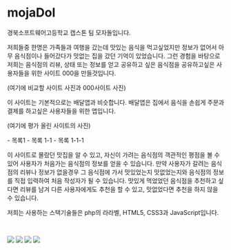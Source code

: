 # mojaDol
<p>경북소프트웨어고등학교 캡스톤 팀 모자돌입니다.</p>

<p>저희들중 한명은 가족들과 여행을 갔는데 맛있는 음식을 먹고싶었지만 정보가 없어서 아무 음식점이나 들어갔다가 맛없는 집을 갔던 기억이 있었습니다. 그런 경험을 바탕으로 저희는 음식점의 리뷰, 상태 또는 정보를 얻고 공유하고 싶은 음식점을 공유하고싶은 사용자들을 위한 사이트 000을 만들것입니다.</p>

<p>(여기에 비교할 사이트 사진과 000사이트 사진)</p>
<p>이 사이트는 기본적으로는 배달앱과 비슷합니다. 배달앱은 집에서 음식을 손쉽게 주문과 결제를 하고싶은 사용자들을 위한 앱입니다.</p>

<p>(여기에 평가 올린 사이트의 사진)</p>
- 목록1
  - 목록 1-1
    - 목록 1-1-1
<p>이 사이트로 몰랐던 맛집을 알 수 있고, 자신이 가려는 음식점의 객관적인 평점을 볼 수 있어 사용자가 처음가는 음식점의 정보를 얻을 수 있습니다. 만약 사용자가 갈려는 음식점의 리뷰나 정보가 없을경우 그 음식점에 가서 맛있었는지 맛없었는지와 음식점의 정보를 직접 입력하여 처음 작성자가 될 수 있습니다. 맛있게 먹었었던 음식점을 추천하고 싶다면 리뷰를 남겨 다른 사용자에게도 추천을 할 수 있고, 맛없었다면 추천을 하지 않을 수 있습니다.</p>

<p></p>

<p>저희는 사용하는 스택기술들은 php의 라라벨, HTML5, CSS3과 JavaScript입니다.</p>
<br />

<a href="#"><img src="https://img.shields.io/badge/Laravel-FF2D20?style=flat-square&logo=laravel&logoColor=white"/></a>
<a href="#"><img src="https://img.shields.io/badge/HTML5-E34F26?style=flat-square&logo=html5&logoColor=white"/></a>
<a href="#"><img src="https://img.shields.io/badge/CSS3-1572B6?style=flat-square&logo=css&logoColor=white"/></a>
<a href="#"><img src="https://img.shields.io/badge/JavaScript-F7DF1E?style=flat-square&logo=javascript&logoColor=black"/></a>

